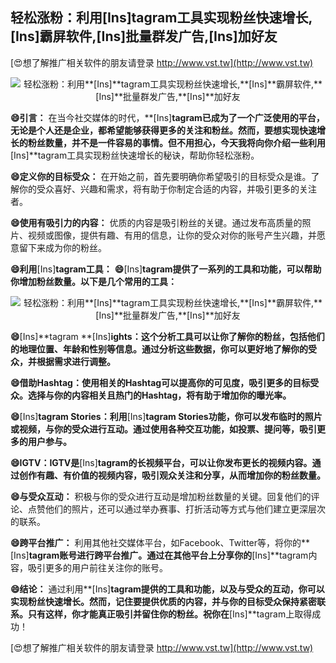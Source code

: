 ## **轻松涨粉：利用**[Ins]**tagram工具实现粉丝快速增长,**[Ins]**霸屏软件,**[Ins]**批量群发广告,**[Ins]**加好友**

[😍想了解推广相关软件的朋友请登录 http://www.vst.tw](http://www.vst.tw)

 <center><img src="https://vst.tw/MP4/tuiguang/png/3.png" alt="轻松涨粉：利用**[Ins]**tagram工具实现粉丝快速增长,**[Ins]**霸屏软件,**[Ins]**批量群发广告,**[Ins]**加好友"></center>

**😄引言：**
在当今社交媒体的时代，**[Ins]**tagram已成为了一个广泛使用的平台，无论是个人还是企业，都希望能够获得更多的关注和粉丝。然而，要想实现快速增长的粉丝数量，并不是一件容易的事情。但不用担心，今天我将向你介绍一些利用**[Ins]**tagram工具实现粉丝快速增长的秘诀，帮助你轻松涨粉。

**😄定义你的目标受众：**
在开始之前，首先要明确你希望吸引的目标受众是谁。了解你的受众喜好、兴趣和需求，将有助于你制定合适的内容，并吸引更多的关注者。

**😄使用有吸引力的内容：**
优质的内容是吸引粉丝的关键。通过发布高质量的照片、视频或图像，提供有趣、有用的信息，让你的受众对你的账号产生兴趣，并愿意留下来成为你的粉丝。

**😄利用**[Ins]**tagram工具：**
**😄**[Ins]**tagram提供了一系列的工具和功能，可以帮助你增加粉丝数量。以下是几个常用的工具：**

 <center><img src="https://vst.tw/MP4/tuiguang/png/7.png" alt="轻松涨粉：利用**[Ins]**tagram工具实现粉丝快速增长,**[Ins]**霸屏软件,**[Ins]**批量群发广告,**[Ins]**加好友"></center>

**😄**[Ins]**tagram **[Ins]**ights：这个分析工具可以让你了解你的粉丝，包括他们的地理位置、年龄和性别等信息。通过分析这些数据，你可以更好地了解你的受众，并根据需求进行调整。**

**😄借助Hashtag：使用相关的Hashtag可以提高你的可见度，吸引更多的目标受众。选择与你的内容相关且热门的Hashtag，将有助于增加你的曝光率。**

**😄**[Ins]**tagram Stories：利用**[Ins]**tagram Stories功能，你可以发布临时的照片或视频，与你的受众进行互动。通过使用各种交互功能，如投票、提问等，吸引更多的用户参与。**

**😄IGTV：IGTV是**[Ins]**tagram的长视频平台，可以让你发布更长的视频内容。通过创作有趣、有价值的视频内容，吸引观众关注和分享，从而增加你的粉丝数量。**

**😄与受众互动：**
积极与你的受众进行互动是增加粉丝数量的关键。回复他们的评论、点赞他们的照片，还可以通过举办赛事、打折活动等方式与他们建立更深层次的联系。

**😄跨平台推广：**
利用其他社交媒体平台，如Facebook、Twitter等，将你的**[Ins]**tagram账号进行跨平台推广。通过在其他平台上分享你的**[Ins]**tagram内容，吸引更多的用户前往关注你的账号。

**😄结论：**
通过利用**[Ins]**tagram提供的工具和功能，以及与受众的互动，你可以实现粉丝快速增长。然而，记住要提供优质的内容，并与你的目标受众保持紧密联系。只有这样，你才能真正吸引并留住你的粉丝。祝你在**[Ins]**tagram上取得成功！

[😍想了解推广相关软件的朋友请登录 http://www.vst.tw](http://www.vst.tw)



